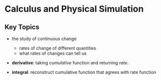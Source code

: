 # Calculus and Physical Simulation

## Key Topics

- the study of continuous change
    - rates of change of different quantities
    - what rates of changes can tell us

- **derivative**: taking *cumulative* function and returning *rate*.
- **integral**: reconstruct cumulative function that agrees with rate function